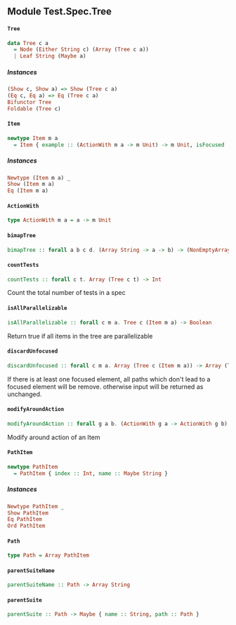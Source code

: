 ## Module Test.Spec.Tree

#### `Tree`

``` purescript
data Tree c a
  = Node (Either String c) (Array (Tree c a))
  | Leaf String (Maybe a)
```

##### Instances
``` purescript
(Show c, Show a) => Show (Tree c a)
(Eq c, Eq a) => Eq (Tree c a)
Bifunctor Tree
Foldable (Tree c)
```

#### `Item`

``` purescript
newtype Item m a
  = Item { example :: (ActionWith m a -> m Unit) -> m Unit, isFocused :: Boolean, isParallelizable :: Maybe Boolean }
```

##### Instances
``` purescript
Newtype (Item m a) _
Show (Item m a)
Eq (Item m a)
```

#### `ActionWith`

``` purescript
type ActionWith m a = a -> m Unit
```

#### `bimapTree`

``` purescript
bimapTree :: forall a b c d. (Array String -> a -> b) -> (NonEmptyArray String -> c -> d) -> Tree a c -> Tree b d
```

#### `countTests`

``` purescript
countTests :: forall c t. Array (Tree c t) -> Int
```

Count the total number of tests in a spec

#### `isAllParallelizable`

``` purescript
isAllParallelizable :: forall c m a. Tree c (Item m a) -> Boolean
```

Return true if all items in the tree are parallelizable

#### `discardUnfocused`

``` purescript
discardUnfocused :: forall c m a. Array (Tree c (Item m a)) -> Array (Tree c (Item m a))
```

If there is at least one focused element, all paths which don't
lead to a focused element will be remove. otherwise input will
be returned as unchanged.

#### `modifyAroundAction`

``` purescript
modifyAroundAction :: forall g a b. (ActionWith g a -> ActionWith g b) -> Item g a -> Item g b
```

Modify around action of an Item

#### `PathItem`

``` purescript
newtype PathItem
  = PathItem { index :: Int, name :: Maybe String }
```

##### Instances
``` purescript
Newtype PathItem _
Show PathItem
Eq PathItem
Ord PathItem
```

#### `Path`

``` purescript
type Path = Array PathItem
```

#### `parentSuiteName`

``` purescript
parentSuiteName :: Path -> Array String
```

#### `parentSuite`

``` purescript
parentSuite :: Path -> Maybe { name :: String, path :: Path }
```


